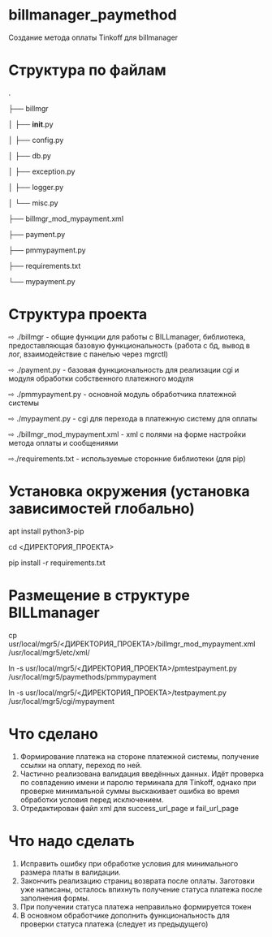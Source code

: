# billmanager_paymethod
Создание метода оплаты Tinkoff для billmanager 

# Структура по файлам
.

├── billmgr

│   ├── __init__.py

│   ├── config.py

│   ├── db.py

│   ├── exception.py

│   ├── logger.py

│   └── misc.py

├── billmgr_mod_mypayment.xml

├── payment.py

├── pmmypayment.py

├── requirements.txt

└── mypayment.py

# Структура проекта
⇨ ./billmgr - общие функции для работы с BILLmanager, библиотека, предоставляющая базовую функциональность (работа с бд, вывод в лог, взаимодействие с панелью через mgrctl)

⇨ ./payment.py - базовая функциональность для реализации cgi и модуля обработки собственного платежного модуля

⇨ ./pmmypayment.py - основной модуль обработчика платежной системы

⇨ ./mypayment.py - cgi для перехода в платежную систему для оплаты

⇨ ./billmgr_mod_mypayment.xml - xml с полями на форме настройки метода оплаты и сообщениями

⇨./requirements.txt - используемые сторонние библиотеки (для pip)

# Установка окружения (установка зависимостей глобально)
apt install python3-pip

cd <ДИРЕКТОРИЯ_ПРОЕКТА>

pip install -r requirements.txt

# Размещение в структуре BILLmanager
cp usr/local/mgr5/<ДИРЕКТОРИЯ_ПРОЕКТА>/billmgr_mod_mypayment.xml /usr/local/mgr5/etc/xml/

ln -s usr/local/mgr5/<ДИРЕКТОРИЯ_ПРОЕКТА>/pmtestpayment.py /usr/local/mgr5/paymethods/pmmypayment

ln -s usr/local/mgr5/<ДИРЕКТОРИЯ_ПРОЕКТА>/testpayment.py /usr/local/mgr5/cgi/mypayment

# Что сделано
1) Формирование платежа на стороне платежной системы, получение ссылки на оплату, переход по ней.
2) Частично реализована валидация введённых данных. Идёт проверка по совпадению имени и паролю терминала для Tinkoff, однако при проверке минимальной суммы выскакивает ошибка во время обработки условия перед исключением.
3) Отредактирован файл xml для success_url_page и fail_url_page

# Что надо сделать
1) Исправить ошибку при обработке условия для минимального размера платы в валидации.
2) Закончить реализацию страниц возврата после оплаты. Заготовки уже написаны, осталось впихнуть получение статуса платежа после заполнения формы.
3) При получении статуса платежа неправильно формируется токен
4) В основном обработчике дополнить функциональность для проверки статуса платежа (следует из предыдущего)
